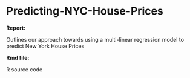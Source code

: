 # Predicting-NYC-House-Prices

**Report:**

Outlines our approach towards using a multi-linear regression model to predict New York House Prices

**Rmd file:**

R source code
